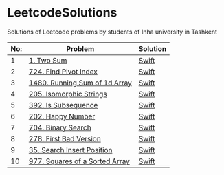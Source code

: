 # LeetcodeSolutions
Solutions of Leetcode problems by students of Inha university in Tashkent

| No: | Problem | Solution |
| --- | --- | --- |
|1| [1. Two Sum        ](https://leetcode.com/problems/two-sum/) | [Swift                ](https://github.com/MJ8393/LeetcodeSolutions/blob/main/LeetcodeSolutions/1.%20Two%20Sum.swift)
|2| [724. Find Pivot Index](https://leetcode.com/problems/find-pivot-index/?envType=study-plan&id=level-1) | [Swift](https://github.com/MJ8393/LeetcodeSolutions/blob/main/LeetcodeSolutions/724.%20Find%20Pivot%20Index.swift)
|3| [1480. Running Sum of 1d Array](https://leetcode.com/problems/running-sum-of-1d-array/?envType=study-plan&id=level-1) | [Swift](https://github.com/MJ8393/LeetcodeSolutions/blob/main/LeetcodeSolutions/1480.%20Running%20Sum%20of%201d%20Array.swift)
|4| [205. Isomorphic Strings](https://leetcode.com/problems/isomorphic-strings/description/?envType=study-plan&id=level-1) | [Swift](https://github.com/MJ8393/LeetcodeSolutions/blob/main/LeetcodeSolutions/205.%20Isomorphic%20Strings.swift)
|5| [392. Is Subsequence](https://leetcode.com/problems/is-subsequence/description/?envType=study-plan&id=level-1) | [Swift](https://github.com/MJ8393/LeetcodeSolutions/blob/main/LeetcodeSolutions/392.%20Is%20Subsequence.swift)
|6| [202. Happy Number](https://leetcode.com/problems/happy-number/description/?envType=study-plan&id=level-2) | [Swift](https://github.com/MJ8393/LeetcodeSolutions/blob/main/LeetcodeSolutions/202.%20Happy%20Number.swift)
|7| [704. Binary Search](https://leetcode.com/problems/binary-search/description/?envType=study-plan&id=algorithm-i) | [Swift](https://github.com/MJ8393/LeetcodeSolutions/blob/main/LeetcodeSolutions/704.%20Binary%20Search.swift)
|8| [278. First Bad Version](https://leetcode.com/problems/first-bad-version/description/?envType=study-plan&id=algorithm-i) | [Swift](https://github.com/MJ8393/LeetcodeSolutions/blob/main/LeetcodeSolutions/278.%20First%20Bad%20Version.swift)
|9| [35. Search Insert Position](https://leetcode.com/problems/search-insert-position/?envType=study-plan&id=algorithm-i) | [Swift](https://github.com/MJ8393/LeetcodeSolutions/blob/main/LeetcodeSolutions/35.%20Search%20Insert%20Position.swift)
|10| [977. Squares of a Sorted Array](https://leetcode.com/problems/squares-of-a-sorted-array/?envType=study-plan&id=algorithm-i) | [Swift](https://github.com/MJ8393/LeetcodeSolutions/blob/main/LeetcodeSolutions/977.%20Squares%20of%20a%20Sorted%20Array.swift)

